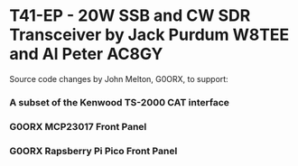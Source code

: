 # T41-EP - 20W SSB and CW SDR Transceiver by Jack Purdum W8TEE and Al Peter AC8GY

Source code changes by John Melton, G0ORX, to support:

### A subset of the Kenwood TS-2000 CAT interface
### G0ORX MCP23017 Front Panel
### G0ORX Rapsberry Pi Pico Front Panel

